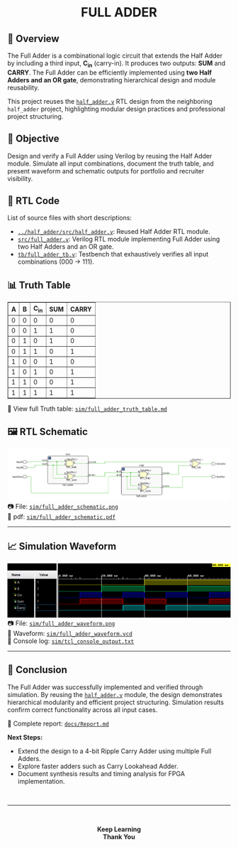 # <center><b>FULL ADDER</b></center>

## 📌 Overview

The Full Adder is a combinational logic circuit that extends the Half Adder by including a third input, **C<sub>in</sub>** (carry-in). It produces two outputs: **SUM** and **CARRY**. The Full Adder can be efficiently implemented using **two Half Adders and an OR gate**, demonstrating hierarchical design and module reusability.

This project reuses the [`half_adder.v`](../half_adder/src/half_adder.v) RTL design from the neighboring `half_adder` project, highlighting modular design practices and professional project structuring.

## 🎯 Objective

Design and verify a Full Adder using Verilog by reusing the Half Adder module. Simulate all input combinations, document the truth table, and present waveform and schematic outputs for portfolio and recruiter visibility.

## 🧩 RTL Code

List of source files with short descriptions:

* [`../half_adder/src/half_adder.v`](../half_adder/src/half_adder.v): Reused Half Adder RTL module.
* [`src/full_adder.v`](../full_adder/src/full_adder.v): Verilog RTL module implementing Full Adder using two Half Adders and an OR gate.
* [`tb/full_adder_tb.v`](../full_adder/tb/full_adder_tb.v): Testbench that exhaustively verifies all input combinations (000 → 111).

## 📊 Truth Table

<div align="center">
<table border="1" cellpadding="6" cellspacing="0">
  <thead>
    <tr>
      <th>A</th>
      <th>B</th>
      <th>C<sub>in</sub></th>
      <th>SUM</th>
      <th>CARRY</th>
    </tr>
  </thead>
  <tbody>
    <tr><td>0</td><td>0</td><td>0</td><td>0</td><td>0</td></tr>
    <tr><td>0</td><td>0</td><td>1</td><td>1</td><td>0</td></tr>
    <tr><td>0</td><td>1</td><td>0</td><td>1</td><td>0</td></tr>
    <tr><td>0</td><td>1</td><td>1</td><td>0</td><td>1</td></tr>
    <tr><td>1</td><td>0</td><td>0</td><td>1</td><td>0</td></tr>
    <tr><td>1</td><td>0</td><td>1</td><td>0</td><td>1</td></tr>
    <tr><td>1</td><td>1</td><td>0</td><td>0</td><td>1</td></tr>
    <tr><td>1</td><td>1</td><td>1</td><td>1</td><td>1</td></tr>
  </tbody>
</table>
</div>

📄 View full Truth table: [`sim/full_adder_truth_table.md`](sim/full_adder_truth_table.md)

## 🖼️ RTL Schematic

![Full Adder RTL Schematic](sim/full_adder_schematic.png) <br>
📷 File: [`sim/full_adder_schematic.png`](sim/full_adder_schematic.png) <br>
📄 pdf: [`sim/full_adder_schematic.pdf`](sim/full_adder_schematic.pdf)

---

## 📈 Simulation Waveform

![Full Adder Simulation Waveform](sim/full_adder_waveform.png) <br>
📷 File: [`sim/full_adder_waveform.png`](sim/full_adder_waveform.png) <br>
🌊 Waveform: [`sim/full_adder_waveform.vcd`](sim/full_adder_waveform.vcd) <br>
📄 Console log: [`sim/tcl_console_output.txt`](sim/tcl_console_output.txt)

---

## 📑 Conclusion

The Full Adder was successfully implemented and verified through simulation. By reusing the [`half_adder.v`](../half_adder/src/half_adder.v) module, the design demonstrates hierarchical modularity and efficient project structuring. Simulation results confirm correct functionality across all input cases.

📄 Complete report: [`docs/Report.md`](docs/Report.md)

**Next Steps:**

* Extend the design to a 4-bit Ripple Carry Adder using multiple Full Adders.
* Explore faster adders such as Carry Lookahead Adder.
* Document synthesis results and timing analysis for FPGA implementation.

<br>
<hr>
<br>
<p align="center">
  <b>Keep Learning</b><br>
  <b>Thank You</b>
</p>
<br>
